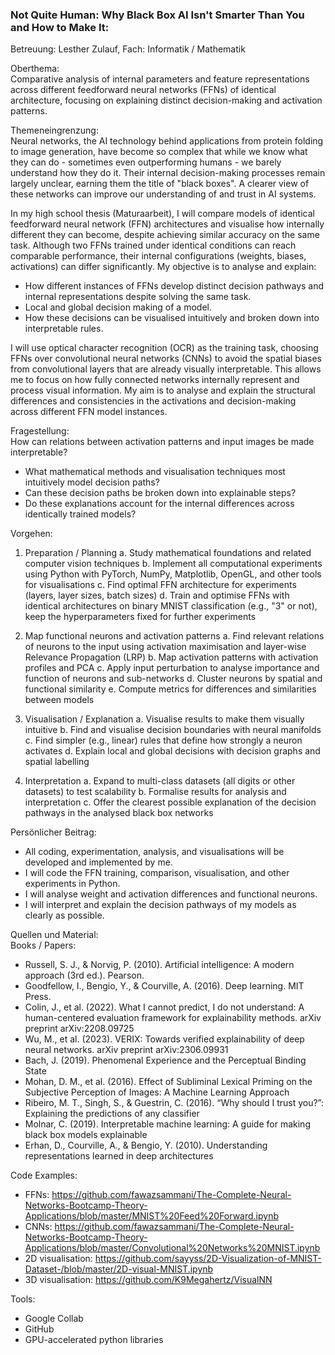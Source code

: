 ### Not Quite Human: Why Black Box AI Isn't Smarter Than You and How to Make It:

Betreuung: Lesther Zulauf, Fach: Informatik / Mathematik


Oberthema:  
Comparative analysis of internal parameters and feature representations across different feedforward neural networks (FFNs) of identical architecture, focusing on explaining distinct decision-making and activation patterns.

Themeneingrenzung:  
Neural networks, the AI technology behind applications from protein folding to image generation, have become so complex that while we know what they can do - sometimes even outperforming humans - we barely understand how they do it. Their internal decision-making processes remain largely unclear, earning them the title of "black boxes". A clearer view of these networks can improve our understanding of and trust in AI systems.

In my high school thesis (Maturaarbeit), I will compare models of identical feedforward neural network (FFN) architectures and visualise how internally different they can become, despite achieving similar accuracy on the same task.
Although two FFNs trained under identical conditions can reach comparable performance, their internal configurations (weights, biases, activations) can differ significantly. My objective is to analyse and explain:

- How different instances of FFNs develop distinct decision pathways and internal representations despite solving the same task.
- Local and global decision making of a model.
- How these decisions can be visualised intuitively and broken down into interpretable rules.

I will use optical character recognition (OCR) as the training task, choosing FFNs over convolutional neural networks (CNNs) to avoid the spatial biases from convolutional layers that are already visually interpretable. This allows me to focus on how fully connected networks internally represent and process visual information. My aim is to analyse and explain the structural differences and consistencies in the activations and decision-making across different FFN model instances.


Fragestellung:  
How can relations between activation patterns and input images be made interpretable?
- What mathematical methods and visualisation techniques most intuitively model decision paths?
- Can these decision paths be broken down into explainable steps?
- Do these explanations account for the internal differences across identically trained models?


Vorgehen:  
1. Preparation / Planning
   a. Study mathematical foundations and related computer vision techniques
   b. Implement all computational experiments using Python with PyTorch, NumPy, Matplotlib, OpenGL, and other tools for visualisations
   c. Find optimal FFN architecture for experiments (layers, layer sizes, batch sizes)
   d. Train and optimise FFNs with identical architectures on binary MNIST classification (e.g., "3" or not), keep the hyperparameters fixed for further experiments

2. Map functional neurons and activation patterns
   a. Find relevant relations of neurons to the input using activation maximisation and layer-wise Relevance Propagation (LRP)
   b. Map activation patterns with activation profiles and PCA
   c. Apply input perturbation to analyse importance and function of neurons and sub-networks
   d. Cluster neurons by spatial and functional similarity
   e. Compute metrics for differences and similarities between models

3. Visualisation / Explanation
   a. Visualise results to make them visually intuitive
   b. Find and visualise decision boundaries with neural manifolds
   c. Find simpler (e.g., linear) rules that define how strongly a neuron activates
   d. Explain local and global decisions with decision graphs and spatial labelling

4. Interpretation
   a. Expand to multi-class datasets (all digits or other datasets) to test scalability
   b. Formalise results for analysis and interpretation
   c. Offer the clearest possible explanation of the decision pathways in the analysed black box networks   


Persönlicher Beitrag:  
- All coding, experimentation, analysis, and visualisations will be developed and implemented by me.
- I will code the FFN training, comparison, visualisation, and other experiments in Python.
- I will analyse weight and activation differences and functional neurons.
- I will interpret and explain the decision pathways of my models as clearly as possible.


Quellen und Material:  
Books / Papers:
- Russell, S. J., & Norvig, P. (2010). Artificial intelligence: A modern approach (3rd ed.). Pearson.
- Goodfellow, I., Bengio, Y., & Courville, A. (2016). Deep learning. MIT Press.
- Colin, J., et al. (2022). What I cannot predict, I do not understand: A human-centered evaluation framework for explainability methods. arXiv preprint arXiv:2208.09725
- Wu, M., et al. (2023). VERIX: Towards verified explainability of deep neural networks. arXiv preprint arXiv:2306.09931
- Bach, J. (2019). Phenomenal Experience and the Perceptual Binding State
- Mohan, D. M., et al. (2016). Effect of Subliminal Lexical Priming on the Subjective Perception of Images: A Machine Learning Approach
- Ribeiro, M. T., Singh, S., & Guestrin, C. (2016). “Why should I trust you?”: Explaining the predictions of any classifier
- Molnar, C. (2019). Interpretable machine learning: A guide for making black box models explainable
- Erhan, D., Courville, A., & Bengio, Y. (2010). Understanding representations learned in deep architectures

Code Examples:
- FFNs: https://github.com/fawazsammani/The-Complete-Neural-Networks-Bootcamp-Theory-Applications/blob/master/MNIST%20Feed%20Forward.ipynb
- CNNs: https://github.com/fawazsammani/The-Complete-Neural-Networks-Bootcamp-Theory-Applications/blob/master/Convolutional%20Networks%20MNIST.ipynb
- 2D visualisation: https://github.com/sayyss/2D-Visualization-of-MNIST-Dataset-/blob/master/2D-visual-MNIST.ipynb
- 3D visualisation: https://github.com/K9Megahertz/VisualNN

Tools:
- Google Collab
- GitHub
- GPU-accelerated python libraries
